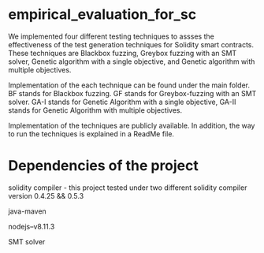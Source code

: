 # empirical_evaluation_for_sc

We implemented four different testing techniques to assses the effectiveness of the test generation techniques for Solidity smart contracts. These techniques are Blackbox fuzzing, Greybox fuzzing with an SMT solver, Genetic algorithm with a single objective, and Genetic algorithm with multiple objectives.

Implementation of the each technique can be found under the main folder. BF stands for Blackbox fuzzing. GF stands for Greybox-fuzzing with an SMT solver. GA-I stands for Genetic Algorithm with a single objective, GA-II stands for Genetic Algorithm with multiple objectives.

Implementation of the techniques are publicly available. In addition, the way to run the techniques is explained in a ReadMe file.

# Dependencies of the project

solidity compiler - this project tested under two different solidity compiler version 0.4.25 && 0.5.3

java-maven

nodejs–v8.11.3

SMT solver
